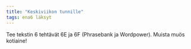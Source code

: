 ```yaml
---
title: "Keskiviikon tunnille"
tags: ena6 läksyt
---
```


Tee tekstin 6 tehtävät 6E ja 6F (Phrasebank ja Wordpower). Muista muös kotiaine!
